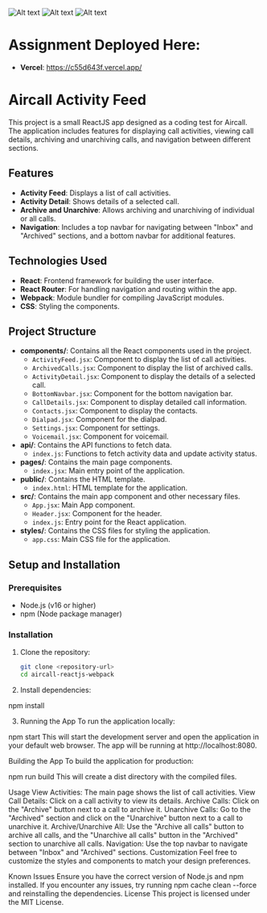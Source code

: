 



![Alt text](screenShots/Inbox.png)
![Alt text](screenShots/Archived.png)
![Alt text](screenShots/Details.png)

# Assignment Deployed Here:
- **Vercel**: https://c55d643f.vercel.app/

# Aircall Activity Feed

This project is a small ReactJS app designed as a coding test for Aircall. The application includes features for displaying call activities, viewing call details, archiving and unarchiving calls, and navigation between different sections.

## Features

- **Activity Feed**: Displays a list of call activities.
- **Activity Detail**: Shows details of a selected call.
- **Archive and Unarchive**: Allows archiving and unarchiving of individual or all calls.
- **Navigation**: Includes a top navbar for navigating between "Inbox" and "Archived" sections, and a bottom navbar for additional features.

## Technologies Used

- **React**: Frontend framework for building the user interface.
- **React Router**: For handling navigation and routing within the app.
- **Webpack**: Module bundler for compiling JavaScript modules.
- **CSS**: Styling the components.

## Project Structure

- **components/**: Contains all the React components used in the project.
  - `ActivityFeed.jsx`: Component to display the list of call activities.
  - `ArchivedCalls.jsx`: Component to display the list of archived calls.
  - `ActivityDetail.jsx`: Component to display the details of a selected call.
  - `BottomNavbar.jsx`: Component for the bottom navigation bar.
  - `CallDetails.jsx`: Component to display detailed call information.
  - `Contacts.jsx`: Component to display the contacts.
  - `Dialpad.jsx`: Component for the dialpad.
  - `Settings.jsx`: Component for settings.
  - `Voicemail.jsx`: Component for voicemail.
- **api/**: Contains the API functions to fetch data.
  - `index.js`: Functions to fetch activity data and update activity status.
- **pages/**: Contains the main page components.
  - `index.jsx`: Main entry point of the application.
- **public/**: Contains the HTML template.
  - `index.html`: HTML template for the application.
- **src/**: Contains the main app component and other necessary files.
  - `App.jsx`: Main App component.
  - `Header.jsx`: Component for the header.
  - `index.js`: Entry point for the React application.
- **styles/**: Contains the CSS files for styling the application.
  - `app.css`: Main CSS file for the application.

## Setup and Installation

### Prerequisites

- Node.js (v16 or higher)
- npm (Node package manager)

### Installation

1. Clone the repository:
   ```bash
   git clone <repository-url>
   cd aircall-reactjs-webpack

 2. Install dependencies:

   npm install
 
 3. Running the App
  To run the application locally:

npm start
This will start the development server and open the application in your default web browser. The app will be running at http://localhost:8080.

Building the App
To build the application for production:

npm run build
This will create a dist directory with the compiled files.

Usage
View Activities: The main page shows the list of call activities.
View Call Details: Click on a call activity to view its details.
Archive Calls: Click on the "Archive" button next to a call to archive it.
Unarchive Calls: Go to the "Archived" section and click on the "Unarchive" button next to a call to unarchive it.
Archive/Unarchive All: Use the "Archive all calls" button to archive all calls, and the "Unarchive all calls" button in the "Archived" section to unarchive all calls.
Navigation: Use the top navbar to navigate between "Inbox" and "Archived" sections.
Customization
Feel free to customize the styles and components to match your design preferences.

Known Issues
Ensure you have the correct version of Node.js and npm installed.
If you encounter any issues, try running npm cache clean --force and reinstalling the dependencies.
License
This project is licensed under the MIT License.





